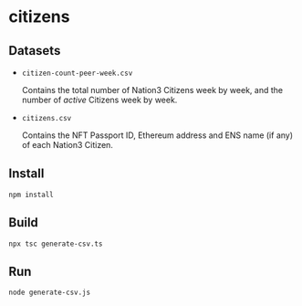# citizens

## Datasets

- `citizen-count-peer-week.csv`

    Contains the total number of Nation3 Citizens week by week, and the number of _active_ Citizens week by week.
    
- `citizens.csv`

    Contains the NFT Passport ID, Ethereum address and ENS name (if any) of each Nation3 Citizen.

## Install

```
npm install
```

## Build

```
npx tsc generate-csv.ts
```

## Run

```
node generate-csv.js
```

